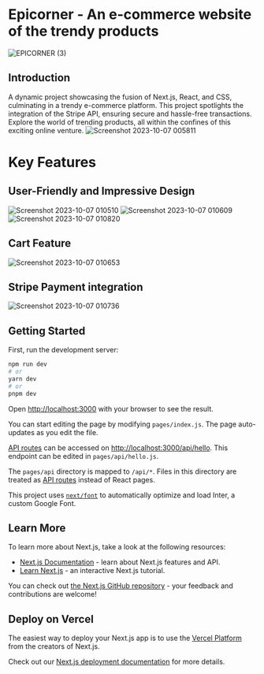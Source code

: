 # Epicorner - An e-commerce website of the trendy products
![EPICORNER (3)](https://github.com/thisissinghji/Epicorner/assets/91634297/1ec32f0b-84c5-4b22-8b88-63294761569b)

## Introduction

A dynamic project showcasing the fusion of Next.js, React, and CSS, culminating in a trendy e-commerce platform. This project spotlights the integration of the Stripe API, ensuring secure and hassle-free transactions. Explore the world of trending products, all within the confines of this exciting online venture.
![Screenshot 2023-10-07 005811](https://github.com/thisissinghji/Epicorner/assets/91634297/ee73dea4-2433-4d75-8bd7-0571e11c1c23)

# Key Features

## User-Friendly and Impressive Design

![Screenshot 2023-10-07 010510](https://github.com/thisissinghji/Epicorner/assets/91634297/6d75e53d-b241-448d-a200-a67f31688e07)
![Screenshot 2023-10-07 010609](https://github.com/thisissinghji/Epicorner/assets/91634297/4b19a5cd-2082-4e15-a8fd-8897956a4c2d)
![Screenshot 2023-10-07 010820](https://github.com/thisissinghji/Epicorner/assets/91634297/af60d201-4a8c-42c9-a47b-6c0bd9b6f0a9)

## Cart Feature

![Screenshot 2023-10-07 010653](https://github.com/thisissinghji/Epicorner/assets/91634297/91615f1f-a1ea-47c3-b2d7-58c1898512f3)

## Stripe Payment integration

![Screenshot 2023-10-07 010736](https://github.com/thisissinghji/Epicorner/assets/91634297/abd9b3d3-526a-4d02-ab36-b1168384983c)





## Getting Started

First, run the development server:

```bash
npm run dev
# or
yarn dev
# or
pnpm dev
```

Open [http://localhost:3000](http://localhost:3000) with your browser to see the result.

You can start editing the page by modifying `pages/index.js`. The page auto-updates as you edit the file.

[API routes](https://nextjs.org/docs/api-routes/introduction) can be accessed on [http://localhost:3000/api/hello](http://localhost:3000/api/hello). This endpoint can be edited in `pages/api/hello.js`.

The `pages/api` directory is mapped to `/api/*`. Files in this directory are treated as [API routes](https://nextjs.org/docs/api-routes/introduction) instead of React pages.

This project uses [`next/font`](https://nextjs.org/docs/basic-features/font-optimization) to automatically optimize and load Inter, a custom Google Font.

## Learn More

To learn more about Next.js, take a look at the following resources:

- [Next.js Documentation](https://nextjs.org/docs) - learn about Next.js features and API.
- [Learn Next.js](https://nextjs.org/learn) - an interactive Next.js tutorial.

You can check out [the Next.js GitHub repository](https://github.com/vercel/next.js/) - your feedback and contributions are welcome!

## Deploy on Vercel

The easiest way to deploy your Next.js app is to use the [Vercel Platform](https://vercel.com/new?utm_medium=default-template&filter=next.js&utm_source=create-next-app&utm_campaign=create-next-app-readme) from the creators of Next.js.

Check out our [Next.js deployment documentation](https://nextjs.org/docs/deployment) for more details.
